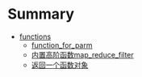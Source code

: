 # Summary

* [functions](README.md)
  * [function\_for\_parm](parm.md)
  * [内置高阶函数map\_reduce\_filter](mapreduce-filter.md)
  * [返回一个函数对象](returnfunc.md)

